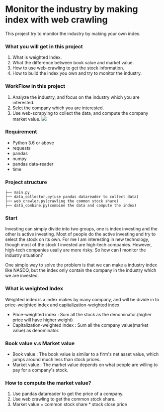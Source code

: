 # Monitor the industry by making index with web crawling
This project try to monitor the industry by making your own index.

### What you will get in this project
1. What is weighted Index.
2. What the difference between book value and market value.
3. How to use web-crawling to get the stock information.
4. How to build the index you own and try to monitor the industry.

### WorkFlow in this project
1. Analyze the industry, and focus on the industry which you are interested.
2. Selct the company which you are interested.
3. Use web-scrapying to collect the data, and compute the company market value.
![](https://i.imgur.com/9YStXAi.png)

### Requirement
* Python 3.6 or above
* requests
* pandas
* numpy
* pandas data-reader
* time

### Project structure
```
├── main.py
├── data_collector.py(use pandas datareader to collect data)
├── web_crawler.py(crawling the common stock share)
├── data_combine.py(combine the data and compute the index)
```

### Start
Investing can simply divide into two groups, one is index investing and the other is active investing. Most of people do the active investing and try to select the stock on its own. For me I am interesting in new technology, though most of the stock I invested are high-tech companies. However, high-tech companies usally are more risky. So how can I monitor the industry situation?

One simple way to solve the problem is that we can make a industry index like NASDQ, but the index only contain the company in the industry which we are invested.

### What is weighted Index
Weighted index is a index makes by many company, and will be divide in to price-weighted index and capitalization-weighted index.
* Price-weighted index : Sum all the stock as the denominator.(higher price will have higher weight)
* Capitalization-weighted index : Sum all the company value(market value) as denominator.

### Book value v.s Market value
* Book value : The book value is similar to a firm's net asset value, which jumps around much less than stock prices.
* Market value : The market value depends on what people are willing to pay for a company's stock.

### How to compute the market value?
1. Use pandas datareader to get the price of a company.
2. Use web crawling to get the common stock share.
3. Market value = common stock share * stock close price

